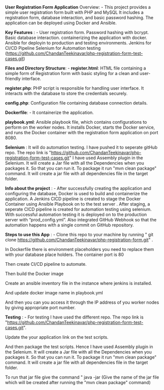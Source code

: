 **User Registration Form Application**
Overview: -
This project provides a simple user registration form built with PHP and MySQL
It includes a registration form, database interaction, and basic password hashing. The application can be deployed using Docker and Ansible.


**Key Features** : -
User registration form.
Password hashing with bcrypt.
Basic database interaction.
containerizing the application with docker.
Ansible for deployin to production and testing environments.
Jenkins for CI/CD Pipeline
Selenium for Automation testing (https://github.com/ChandanTeekinavar/php-registration-form-test-cases.git)


**Files and Directory Structure**: -
**register.html**: HTML file containing a simple form of Registration form with basic styling for a clean and user-friendly interface.

**register.php**: PHP script is responsible for handling user interface. It interacts with the database to store the credentials securely.

**config.php**: Configuration file containing database connection details.

**Dockerfile**: - It containerize the application.

**playbook.yml**: Ansible playbook file, which contains configurations to perform on the worker nodes. It installs Docker, starts the Docker service, and runs the Docker container with the registration form application on port 8080.

**Selenium** : It will do automation testing. I have pushed it to seperate gitHub repo. The repo link is "https://github.com/ChandanTeekinavar/php-registration-form-test-cases.git" I have used Assembly plugin in the Selenium. It will create a Jar file with all the Dependencies when you packages it. So that you can run it. To package it run "mvn clean package" command. It will create a jar file with all dependencies file in the target folder.




**Info about the project** : -
After successfully creating the application and configuring the database, Docker is used to build and containerize the application. A Jenkins CICD pipeline is created to stage the Docker Container using Ansible Playbook on to the test server . After staging, a seperate CICD pipeline is created for automation testing using selenium. With successful automation testing it is deployed on to the production server with “prod_config.yml”.
Also integrated GitHub Webhook so that the automation happens with a single commit on GitHub repository.




**Steps to use this App** : -
Clone this repo to your machine by running " git clone https://github.com/ChandanTeekinavar/php-registration-form.git" .

In Dockerfile there is environment placeholders you need to replace them with your database place holders. The container port is 80 

Then create CI/CD pipeline to automate.

Then build the Docker image 

Create an ansible inventory file in the instance where jenkins is installed.

And update docker image name in playbook.yml

And then you can you access it through the IP address of you worker nodes by giving appropriate port number.

**Testing** : -
For testing I have used the different repo. The repo link is "https://github.com/ChandanTeekinavar/php-registration-form-test-cases.git".

Update the your application link on the test scripts.

And then package the test scripts. Hence I have used Assembly plugin in the Selenium. It will create a Jar file with all the Dependencies when you packages it. So that you can run it. To package it run "mvn clean package" command. It will create a jar file with all dependencies file in the target folder.

To run that jar file give the command " java -jar <jar file name> (Give the name of the jar file which will be created after running the "mvn clean package" command)

